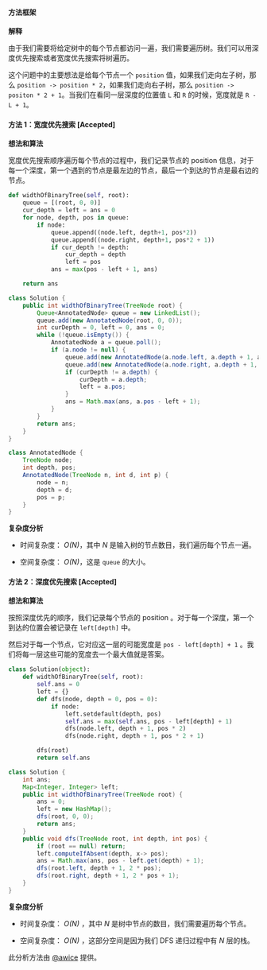 #### 方法框架

**解释**

由于我们需要将给定树中的每个节点都访问一遍，我们需要遍历树。我们可以用深度优先搜索或者宽度优先搜索将树遍历。

这个问题中的主要想法是给每个节点一个 `position` 值，如果我们走向左子树，那么 `position -> position * 2`，如果我们走向右子树，那么 `position -> positon * 2 + 1`。当我们在看同一层深度的位置值 `L` 和 `R` 的时候，宽度就是 `R - L + 1`。

#### 方法 1：宽度优先搜索 [Accepted]

**想法和算法**

宽度优先搜索顺序遍历每个节点的过程中，我们记录节点的 position 信息，对于每一个深度，第一个遇到的节点是最左边的节点，最后一个到达的节点是最右边的节点。

```Python []
def widthOfBinaryTree(self, root):
    queue = [(root, 0, 0)]
    cur_depth = left = ans = 0
    for node, depth, pos in queue:
        if node:
            queue.append((node.left, depth+1, pos*2))
            queue.append((node.right, depth+1, pos*2 + 1))
            if cur_depth != depth:
                cur_depth = depth
                left = pos
            ans = max(pos - left + 1, ans)

    return ans
```

```Java []
class Solution {
    public int widthOfBinaryTree(TreeNode root) {
        Queue<AnnotatedNode> queue = new LinkedList();
        queue.add(new AnnotatedNode(root, 0, 0));
        int curDepth = 0, left = 0, ans = 0;
        while (!queue.isEmpty()) {
            AnnotatedNode a = queue.poll();
            if (a.node != null) {
                queue.add(new AnnotatedNode(a.node.left, a.depth + 1, a.pos * 2));
                queue.add(new AnnotatedNode(a.node.right, a.depth + 1, a.pos * 2 + 1));
                if (curDepth != a.depth) {
                    curDepth = a.depth;
                    left = a.pos;
                }
                ans = Math.max(ans, a.pos - left + 1);
            }
        }
        return ans;
    }
}

class AnnotatedNode {
    TreeNode node;
    int depth, pos;
    AnnotatedNode(TreeNode n, int d, int p) {
        node = n;
        depth = d;
        pos = p;
    }
}
```

**复杂度分析**

* 时间复杂度： *O(N)*，其中 *N* 是输入树的节点数目，我们遍历每个节点一遍。

* 空间复杂度： *O(N)*，这是 `queue` 的大小。

#### 方法 2：深度优先搜索 [Accepted]

**想法和算法**

按照深度优先的顺序，我们记录每个节点的 position 。对于每一个深度，第一个到达的位置会被记录在 `left[depth]` 中。

然后对于每一个节点，它对应这一层的可能宽度是 `pos - left[depth] + 1` 。我们将每一层这些可能的宽度去一个最大值就是答案。

```Python []
class Solution(object):
    def widthOfBinaryTree(self, root):
        self.ans = 0
        left = {}
        def dfs(node, depth = 0, pos = 0):
            if node:
                left.setdefault(depth, pos)
                self.ans = max(self.ans, pos - left[depth] + 1)
                dfs(node.left, depth + 1, pos * 2)
                dfs(node.right, depth + 1, pos * 2 + 1)

        dfs(root)
        return self.ans
```

```Java []
class Solution {
    int ans;
    Map<Integer, Integer> left;
    public int widthOfBinaryTree(TreeNode root) {
        ans = 0;
        left = new HashMap();
        dfs(root, 0, 0);
        return ans;
    }
    public void dfs(TreeNode root, int depth, int pos) {
        if (root == null) return;
        left.computeIfAbsent(depth, x-> pos);
        ans = Math.max(ans, pos - left.get(depth) + 1);
        dfs(root.left, depth + 1, 2 * pos);
        dfs(root.right, depth + 1, 2 * pos + 1);
    }
}
```

**复杂度分析**

* 时间复杂度： *O(N)* ，其中 *N* 是树中节点的数目，我们需要遍历每个节点。

* 空间复杂度： *O(N)* ，这部分空间是因为我们 DFS 递归过程中有 *N* 层的栈。

此分析方法由 [@awice](https://leetcode.com/awice) 提供。
